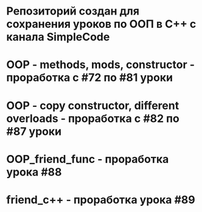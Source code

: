 # Репозиторий создан для сохранения уроков по ООП в С++ с канала SimpleCode
# OOP - methods, mods, constructor - проработка с #72 по #81 уроки
# OOP - copy constructor, different overloads - проработка с #82 по #87 уроки
# OOP_friend_func - проработка урока #88 
# friend_c++ - проработка урока #89